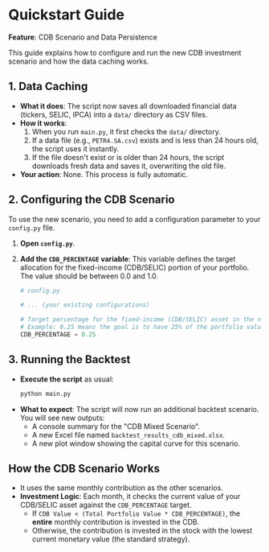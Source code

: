 # Quickstart Guide

**Feature**: CDB Scenario and Data Persistence

This guide explains how to configure and run the new CDB investment scenario and how the data caching works.

## 1. Data Caching

- **What it does**: The script now saves all downloaded financial data (tickers, SELIC, IPCA) into a `data/` directory as CSV files.
- **How it works**: 
  1. When you run `main.py`, it first checks the `data/` directory.
  2. If a data file (e.g., `PETR4.SA.csv`) exists and is less than 24 hours old, the script uses it instantly.
  3. If the file doesn't exist or is older than 24 hours, the script downloads fresh data and saves it, overwriting the old file.
- **Your action**: None. This process is fully automatic.

## 2. Configuring the CDB Scenario

To use the new scenario, you need to add a configuration parameter to your `config.py` file.

1. **Open `config.py`**.
2. **Add the `CDB_PERCENTAGE` variable**: This variable defines the target allocation for the fixed-income (CDB/SELIC) portion of your portfolio. The value should be between 0.0 and 1.0.

   ```python
   # config.py

   # ... (your existing configurations)

   # Target percentage for the fixed-income (CDB/SELIC) asset in the new scenario
   # Example: 0.25 means the goal is to have 25% of the portfolio value in CDB.
   CDB_PERCENTAGE = 0.25
   ```

## 3. Running the Backtest

- **Execute the script** as usual:
  ```bash
  python main.py
  ```
- **What to expect**: The script will now run an additional backtest scenario. You will see new outputs:
  - A console summary for the "CDB Mixed Scenario".
  - A new Excel file named `backtest_results_cdb_mixed.xlsx`.
  - A new plot window showing the capital curve for this scenario.

## How the CDB Scenario Works

- It uses the same monthly contribution as the other scenarios.
- **Investment Logic**: Each month, it checks the current value of your CDB/SELIC asset against the `CDB_PERCENTAGE` target.
  - If `CDB Value < (Total Portfolio Value * CDB_PERCENTAGE)`, the **entire** monthly contribution is invested in the CDB.
  - Otherwise, the contribution is invested in the stock with the lowest current monetary value (the standard strategy).
